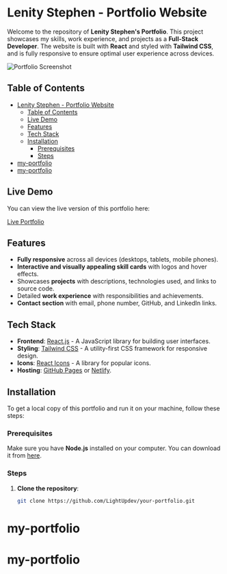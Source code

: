 # Lenity Stephen - Portfolio Website

Welcome to the repository of **Lenity Stephen's Portfolio**. This project showcases my skills, work experience, and projects as a **Full-Stack Developer**. The website is built with **React** and styled with **Tailwind CSS**, and is fully responsive to ensure optimal user experience across devices.

![Portfolio Screenshot](screenshot.png) <!-- You can add a screenshot of your portfolio here -->

## Table of Contents

- [Lenity Stephen - Portfolio Website](#lenity-stephen---portfolio-website)
  - [Table of Contents](#table-of-contents)
  - [Live Demo](#live-demo)
  - [Features](#features)
  - [Tech Stack](#tech-stack)
  - [Installation](#installation)
    - [Prerequisites](#prerequisites)
    - [Steps](#steps)
- [my-portfolio](#my-portfolio)
- [my-portfolio](#my-portfolio-1)

## Live Demo

You can view the live version of this portfolio here:

[Live Portfolio](https://your-live-portfolio-url.com)

## Features

- **Fully responsive** across all devices (desktops, tablets, mobile phones).
- **Interactive and visually appealing skill cards** with logos and hover effects.
- Showcases **projects** with descriptions, technologies used, and links to source code.
- Detailed **work experience** with responsibilities and achievements.
- **Contact section** with email, phone number, GitHub, and LinkedIn links.

## Tech Stack

- **Frontend**: [React.js](https://reactjs.org/) - A JavaScript library for building user interfaces.
- **Styling**: [Tailwind CSS](https://tailwindcss.com/) - A utility-first CSS framework for responsive design.
- **Icons**: [React Icons](https://react-icons.github.io/react-icons/) - A library for popular icons.
- **Hosting**: [GitHub Pages](https://pages.github.com/) or [Netlify](https://www.netlify.com/).

## Installation

To get a local copy of this portfolio and run it on your machine, follow these steps:

### Prerequisites

Make sure you have **Node.js** installed on your computer. You can download it from [here](https://nodejs.org/).

### Steps

1. **Clone the repository**:

   ```bash
   git clone https://github.com/LightUpdev/your-portfolio.git
# my-portfolio
# my-portfolio
